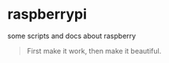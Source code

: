 # raspberrypi

some scripts and docs about raspberry

> First make it work, then make it beautiful.
